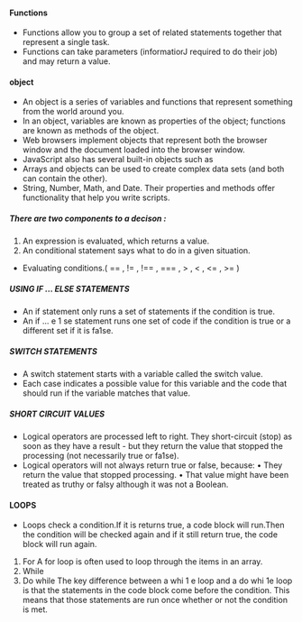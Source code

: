 #### Functions ####
- Functions allow you to group a set of related statements together that represent a single task. 
- Functions can take parameters (informatiorJ required to do their job) and may return a value. 
#### object ####
- An object is a series of variables and functions that represent something from the world around you.
- In an object, variables are known as properties of the object; functions are known as methods of the object.
- Web browsers implement objects that represent both the browser window and the document loaded into the browser window.
- JavaScript also has several built-in objects such as 
- Arrays and objects can be used to create complex data sets (and both can contain the other). 
- String, Number, Math, and Date. Their properties and methods offer functionality that help you write scripts.
##### There are two components to a decison : #####
1. An expression is evaluated, which returns a value.
2. An conditional statement says what to do in a given situation.
- Evaluating conditions.( == , != , !== , === , > , < , <= , >= )
 ##### USING IF ... ELSE STATEMENTS #####
- An if statement only runs a set of statements if the condition is true.
- An if ... e 1 se statement runs one set of code if the condition is true or a different set if it is fa1se.
##### SWITCH STATEMENTS ######
- A switch statement starts with a variable called the switch value.
- Each case indicates a possible value for this variable and the code that should run if the variable matches that value.
##### SHORT CIRCUIT VALUES #####
- Logical operators are processed left to right.
They short-circuit (stop) as soon as they have a result - but they return the value that stopped the processing (not necessarily true or fa1se). 
- Logical operators will not always return true or false, because: 
• They return the value that stopped processing. 
• That value might have been treated as truthy or falsy although it was not a Boolean.
#### LOOPS ####
- Loops check a condition.If it is returns true, a code block will run.Then the condition will be checked again and if it still return true, the code block will run again.
1. For
A for loop is often used to loop through the items in an array. 
2. While
3. Do while
The key difference between a whi 1 e loop and a do whi 1e  loop is that the statements in the code block come before the condition. 
This means that those statements are run once whether or not the condition is met. 
